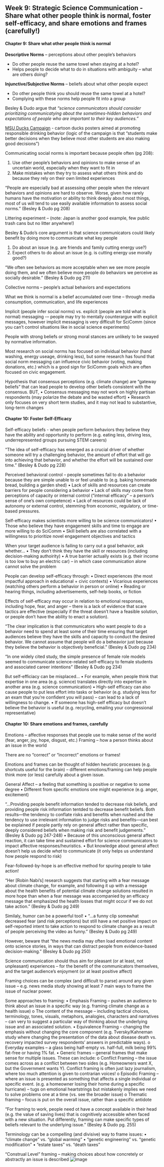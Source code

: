 ## Week 9: Strategic Science Communication - Share what other people think is normal, foster self-efficacy, and share emotions and frames (carefully!)

#### Chapter 9: Share what other people think is normal

**Descriptive Norms** – perceptions about other people’s behaviors
* Do other people reuse the same towel when staying at a hotel?
* Helps people to decide what to do in situations with ambiguity – what are others doing?

**Injunctive/Subjective Norms** – beliefs about what other people expect
* Do other people think you should reuse the same towel at a hotel?
* Complying with these norms help people fit into a group

Besley & Dudo argue that _“science communicators should consider prioritizing communicatying about the sometimes-hidden behaviors and expectations of people who are important to their key audiences.”_ 

[MSU Ducks Campaign](https://www.instagram.com/msusocialnorms/?hl=en) - cartoon ducks posters aimed at promoting responsible drinking behavior (logic of the campaign is that “students make better decisions when  they believe most other students are also making good decisions”)

Communicating social norms is important because people often (pg 208):
1)	Use other people’s behaviors and opinions to make sense of an uncertain world, especially when they want to fit in
2)	Make mistakes when they try to assess what others think and do because they rely on their own limited experiences 

“People are especially bad at assessing other people when the relevant behaviors and opinions are hard to observe. Worse, given how rarely humans have the motivation or ability to think deeply about most things, most of us will tend to use easily available information to assess social norms.” (Besley & Dudo pg 208)

Littering experiment – (note: Japan is another good example, few public trash cans but no litter anywhere!) 

Besley & Dudo’s core argument is that science communicators could likely benefit by doing more to communicate what key people 
1)	Do about an issue (e.g. are friends and family cutting energy use?)
2)	Expect others to do about an issue (e.g. is cutting energy use morally good?)

“We often see behaviors as more acceptable when we see more people doing them, and we often believe more people do behaviors we perceive as socially desirable.” (Besley & Dudo pg 211)

Collective norms – people’s actual behaviors and expectations

What we think is normal is a belief accumulated over time – through media consumption, communication, and life experiences

Implicit (people infer social norms) vs. explicit (people are told what is normal) messaging -– people may try to mentally counterargue with explicit messages, however implicit messaging is very difficult for SciComm (since you can’t control situations like in social science experiments) 

People with strong beliefs or strong moral stances are unlikely to be swayed by normative information. 

Most research on social norms has focused on individual behavior (hand washing, energy useage, drinking less), but some research has found that social norm messaging can influence civic behavior (voting, making donations, etc.) which is a good sign for SciComm goals which are often focused on civic engagement. 

Hypothesis that consensus perceptions (e.g. climate change) are “gateway beliefs” that can lead people to develop other beliefs consistent with the consensus. BUT, 
•	Consensus messaging may not work on highly partisan respondents (may polarize the debate and be wasted effort)
•	Research only focuses on very short term studies, and it may not lead to substantive, long-term changes

#### Chapter 10: Foster Self-Efficacy

Self-efficacy beliefs - when people perform behaviors they believe they have the ability and opportunity to perform (e.g. eating less, driving less, underrepresented groups pursuing STEM careers)

“The idea of self-efficacy has emerged as a crucial driver of whether someone will try a challenging behavior, the amount of effort that will go into achieving that behavior, and whether the effort will be sustained over time.” (Besley & Dudo pg 228)

Perceived behavioral control – people sometimes fail to do a behavior because they are simple unable to or feel unable to (e.g. baking homemade bread, building a garden shed)
•	Lack of skills and resources can create barriers for people considering a behavior
•	Lack of skills may come from perceptions of capacity or internal control (“internal efficacy” – a person’s sense of one’s own competence) 
•	Lack of resources could be lack of autonomy or external control, stemming from economic, regulatory, or time-based pressures. 

Self-efficacy makes scientists more willing to be science communicators!
•	Those who believe they have engagement skills and time to engage are more willing to do SciComm
•	Skill beliefs are also correlated with a willingness to prioritize novel engagement objectives and tactics

When your target audience is failing to carry out a goal behavior, ask whether…
•	They don’t think they have the skill or resources (including decision-making authoirity)
•	A true barrier actually exists (e.g. their income is too low to buy an electric car) – in which case communication alone cannot solve the problem

People can develop self-efficacy through:
•	Direct experiences (the most impactful approach in educational + civic contexts)
•	Vicarious experiences (watching others perform a behavior in person or online)
•	Reading or hearing things, including advertisements, self-help books, or fiction

Effects of self-efficacy may occur in relation to emotional responses, including hope, fear, and anger – there is a lack of evidence that scare tactics are effective (especially if the threat doesn’t have a feasible solution, or people don’t have the ability to enact a solution).

“The clear implication is that communicators who want people to do a behavior need to spend at least some of their time ensuring that target audiences believe they have the skills and capacity to conduct the desired behavior. We cannot assume that people will do a beheavior just because they believe the behavior is objectively beneficial.” (Besley & Dudo pg 234)

“In one widely cited study, the simple presence of female role models seemed to communicate science-related self-efficacy to female students and associated career intentions” (Besley & Dudo pg 234)

But self-efficiacy can be misplaced…
•	For example, when people think that expertise in one area (e.g. science) translates directly into expertise in another area (e.g. science communication)
•	High-self efficacy can also cause people to put less effort into tasks or behavior (e.g. studying less for an exam that you’re confident you will pass) – can lead to a lack of willingness to change.
•	If someone has high-self efficacy but doesn’t believe the behavior is useful (e.g. recycling, emailing your congressional representative)

#### Chapter 10: Share emotions and frames, carefully

Emotions – affective responses that people use to make sense of the world (fear, anger, joy, hope, disgust, etc.)
Framing – how a person thinks about an issue in the world

There are no “correct” or “incorrect” emotions or frames! 

Emotions and frames can be thought of hidden heuristic processes (e.g. shortcuts useful for the brain) – different emotions/framing can help people think more (or less) carefully about a given issue. 

General Affect – a feeling that something is positive or negative to some degree
•	Different from specific emotions one might experience (e.g. anger, excitement)

“…Providing people benefit information tended to decrease risk beliefs, and providing people risk information tentded to decrease benefit beliefs. Both results—the tendency to conflate risks and benefits when rushed and the tendency to use irrelevant information to judge risks and benefits—can best be explained if people partly rely on general affect rather than specific, deeply considered beliefs when making risk and benefit judgements.” (Besley & Dudo pg 247-248)
•	Because of this unconscious general affect reaction, it can take time and sustained effort for science communicators to impact affective responses/heuristics.
•	But knowledge about general affect doesn’t help us decide *what* to communicate (it only helps us understand how people respond to risk)

Fear-followed-by-hope is an effective method for spuring people to take action!

“Her [Robin Nabi’s] research suggests that starting with a fear message about climate change, for example, and following it up with a message about the health benefits of potential climate change solutions resulted in more hope than when a fear message was accompanied by an efficacy message that emphasized the health losses that might occur if we do not take action.” (Besley & Dudo pg 249)

Similaly, humor can be a powerful tool! 
•	“…a funny clip somewhat decreased fear (and risk perceptions) but still have a net positive impact on self-reported intent to take action to respond to climate change as a result of people perceiving the video as funny.” (Besley & Dudo pg 249)

However, beware that “the news media may often load emotional content onto science stories, in ways that can distract people from evidence-based decision-making.” (Besley & Dudo pg 250)

Science communication should thus aim for pleasant (or at least, not unpleasant) experiences – for the benefit of the communicators themselves, and the target audience’s enjoyment (or at least positive affect)

Framing choices can be complex (and difficult to parse) around any given issue – e.g. news media study showing at least 7 main ways to frame the issue of nuclear power. 

Some approaches to framing:
•	Emphasis Framing – pushes an audience to think about an issue in a specific way (e.g. framing climate change as a health issue)
o	The content of the message – including tactical choices, terminology, tones, visuals, metaphors, analogies, characters and narratives – can very to suggest a particular way of thinking about the underlying issue and an associated solution.
•	Equivalence Framing – changing the emphasis without changing the core component (e.g. Tversky/Kahneman study where changing the presentation of the data about disease death vs. recovery impacted survey respondents’ answers in predictable ways).
o	Everyday examples – a glass being half-empty vs. half-full, milk being 99% fat-free or having 1% fat.
•	Generic frames – general frames that make sense for multiple issues. These can include:
o	Conflict Framing – the issue comes across as a conflict between two sides (e.g. Homeowners want X, but the Government wants Y). Conflict framing is often just lazy journalism, where too much attention is given to contrarian voices!
o	Episodic Framing – where an issue is presented as something that affects a single individual or specific event. (e.g. a homeowner losing their home during a specific hurricane) – tugs on emotional heartstrings but mistakenly implies we need to solve problems one at a time (vs. see the broader issue)
o	Thematic framing – focus is put on the overall issue, rather than a specific antidote 

“For framing to work, people need ot have a concept available in their head (e.g. the value of saving lives) that is cognitively accessible when faced with a new situation. Put differently, framing can make specific types of beliefs relevant to the underlying issue.” (Besley & Dudo pg. 255)

Terminology can be a compelling (and divisive) way to frame issues:
•	“climate change” vs. “global warming”
•	“genetic engineering” vs. “genetic modification”
•	“estate taxes” vs. “death taxes” 


“Construal Level” framing – making choices about how concretely or abstractly an issue is described
![image](https://github.com/user-attachments/assets/b0eb700d-19c0-4df3-87a6-431f853db002)
